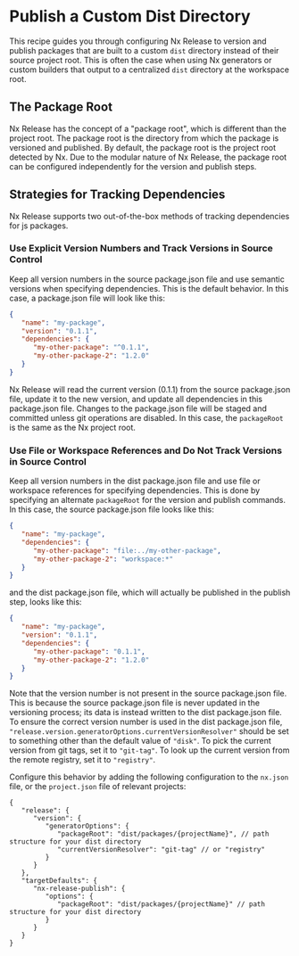 # Publish a Custom Dist Directory

This recipe guides you through configuring Nx Release to version and publish packages that are built to a custom `dist` directory instead of their source project root. This is often the case when using Nx generators or custom builders that output to a centralized `dist` directory at the workspace root.

## The Package Root

Nx Release has the concept of a "package root", which is different than the project root. The package root is the directory from which the package is versioned and published. By default, the package root is the project root detected by Nx. Due to the modular nature of Nx Release, the package root can be configured independently for the version and publish steps.

## Strategies for Tracking Dependencies

Nx Release supports two out-of-the-box methods of tracking dependencies for js packages.

### Use Explicit Version Numbers and Track Versions in Source Control

Keep all version numbers in the source package.json file and use semantic versions when specifying dependencies. This is the default behavior. In this case, a package.json file will look like this:

```json
{
   "name": "my-package",
   "version": "0.1.1",
   "dependencies": {
      "my-other-package": "^0.1.1",
      "my-other-package-2": "1.2.0"
   }
}
```

Nx Release will read the current version (0.1.1) from the source package.json file, update it to the new version, and update all dependencies in this package.json file. Changes to the package.json file will be staged and committed unless git operations are disabled. In this case, the `packageRoot` is the same as the Nx project root.

### Use File or Workspace References and Do Not Track Versions in Source Control

Keep all version numbers in the dist package.json file and use file or workspace references for specifying dependencies. This is done by specifying an alternate `packageRoot` for the version and publish commands. In this case, the source package.json file looks like this:

```json
{
   "name": "my-package",
   "dependencies": {
      "my-other-package": "file:../my-other-package",
      "my-other-package-2": "workspace:*"
   }
}
```

and the dist package.json file, which will actually be published in the publish step, looks like this:

```json
{
   "name": "my-package",
   "version": "0.1.1",
   "dependencies": {
      "my-other-package": "0.1.1",
      "my-other-package-2": "1.2.0"
   }
}
```

Note that the version number is not present in the source package.json file. This is because the source package.json file is never updated in the versioning process; its data is instead written to the dist package.json file. To ensure the correct version number is used in the dist package.json file, `"release.version.generatorOptions.currentVersionResolver"` should be set to something other than the default value of `"disk"`. To pick the current version from git tags, set it to `"git-tag"`. To look up the current version from the remote registry, set it to `"registry"`.

Configure this behavior by adding the following configuration to the `nx.json` file, or the `project.json` file of relevant projects:

```jsonc {% fileName="nx.json" %}
{
   "release": {
      "version": {
         "generatorOptions": {
            "packageRoot": "dist/packages/{projectName}", // path structure for your dist directory
            "currentVersionResolver": "git-tag" // or "registry"
         }
      }
   },
   "targetDefaults": {
      "nx-release-publish": {
         "options": {
            "packageRoot": "dist/packages/{projectName}" // path structure for your dist directory
         }
      }
   }
}
```
